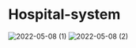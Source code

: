 # Hospital-system
![2022-05-08 (1)](https://user-images.githubusercontent.com/100469886/167276651-142a6740-a301-492a-9fce-7ba8cfb279db.png)
![2022-05-08 (2)](https://user-images.githubusercontent.com/100469886/167276652-a9f164fe-03ea-4e65-8537-b3871702b86e.png)
